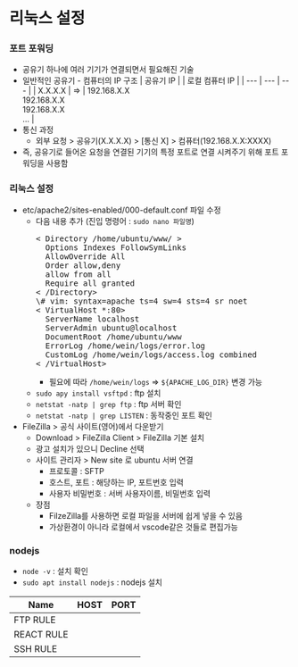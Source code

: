 # 리눅스 설정
### 포트 포워딩
* 공유기 하나에 여러 기기가 연결되면서 필요해진 기술
* 일반적인 공유기 - 컴퓨터의 IP 구조
  | 공유기 IP | | 로컬 컴퓨터 IP |
  | --- | --- | --- |
  | X.X.X.X | => | 192.168.X.X<br>192.168.X.X<br>192.168.X.X<br>... |
* 통신 과정
  * 외부 요청 > 공유기(X.X.X.X) > [통신 X] > 컴퓨터(192.168.X.X:XXXX)
* 즉, 공유기로 들어온 요청을 연결된 기기의 특정 포트로 연결 시켜주기 위해 포트 포워딩을 사용함

### 리눅스 설정
* etc/apache2/sites-enabled/000-default.conf 파일 수정
  * 다음 내용 추가 (진입 명령어 : <code>sudo nano 파일명</code>)
    <pre>
    < Directory /home/ubuntu/www/ >
      Options Indexes FollowSymLinks
      AllowOverride All
      Order allow,deny
      allow from all
      Require all granted
    < /Directory>
    \# vim: syntax=apache ts=4 sw=4 sts=4 sr noet
    < VirtualHost *:80>
      ServerName localhost
      ServerAdmin ubuntu@localhost
      DocumentRoot /home/ubuntu/www
      ErrorLog /home/wein/logs/error.log
      CustomLog /home/wein/logs/access.log combined
    < /VirtualHost>
    </pre>
    * 필요에 따라 <code>/home/wein/logs</code> => <code>${APACHE_LOG_DIR}</code> 변경 가능
  * <code>sudo apy install vsftpd</code> : ftp 설치
  * <code>netstat -natp | grep ftp</code> : ftp 서버 확인
  * <code>netstat -natp | grep LISTEN</code> : 동작중인 포트 확인
* FileZilla > 공식 사이트(영어)에서 다운받기
  * Download > FileZilla Client > FileZilla 기본 설치
  * 광고 설치가 있으니 Decline 선택
  * 사이트 관리자 > New site 로 ubuntu 서버 연결
    * 프로토콜 : SFTP
    * 호스트, 포트 : 해당하는 IP, 포트번호 입력
    * 사용자 비밀번호 : 서버 사용자이름, 비밀번호 입력
  * 장점
    * FilzeZilla를 사용하면 로컬 파일을 서버에 쉽게 넣을 수 있음
    * 가상환경이 아니라 로컬에서 vscode같은 것들로 편집가능
### nodejs
* <code>node -v</code> : 설치 확인
* <code>sudo apt install nodejs</code> : nodejs 설치

| Name | HOST | PORT |
| --- | --- | --- |
| FTP RULE |  |  |
| REACT RULE |  |  |
| SSH RULE |  |  |

